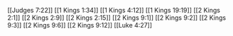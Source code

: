 [[Judges 7:22]]
[[1 Kings 1:34]]
[[1 Kings 4:12]]
[[1 Kings 19:19]]
[[2 Kings 2:1]]
[[2 Kings 2:9]]
[[2 Kings 2:15]]
[[2 Kings 9:1]]
[[2 Kings 9:2]]
[[2 Kings 9:3]]
[[2 Kings 9:6]]
[[2 Kings 9:12]]
[[Luke 4:27]]

